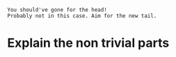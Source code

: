     You should've gone for the head! 
    Probably not in this case. Aim for the new tail.
    
    
    
# Explain the non trivial parts    
